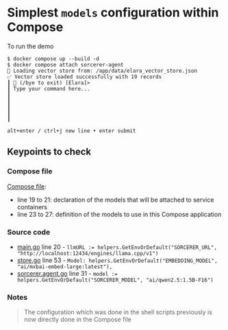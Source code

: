 # Simplest `models` configuration within Compose

To run the demo
```shell
$ docker compose up --build -d
$ docker compose attach sorcerer-agent
🔶 Loading vector store from: /app/data/elara_vector_store.json
✅ Vector store loaded successfully with 19 records
┃ 🤖 (/bye to exit) [Elara]>                                                                                                                                                                                                                                                  
┃ Type your command here...                                                                                                                                                                                                                                                   
┃                                                                                                                                                                                                                                                                             
┃                                                                                                                                                                                                                                                                             
┃                                                                                                                                                                                                                                                                             
┃                                                                                                                                                                                                                                                                             
┃                                                                                                                                                                                                                                                                             
                                                                                                                                                                                                                                                                              
alt+enter / ctrl+j new line • enter submit                                                                                                                                                                                                                                    
```

## Keypoints to check
### Compose file 
[Compose file](compose.yaml):
- line 19 to 21: declaration of the models that will be attached to service containers
- line 23 to 27: definition of the models to use in this Compose application

### Source code

- [main.go](main.go) line 20 - `llmURL := helpers.GetEnvOrDefault("SORCERER_URL", "http://localhost:12434/engines/llama.cpp/v1")`
- [store.go](agents/stores.go) line 53 - `Model: helpers.GetEnvOrDefault("EMBEDDING_MODEL", "ai/mxbai-embed-large:latest"),`
- [sorcerer.agent.go](agents/sorcerer.agent.go) line 31 - `model := helpers.GetEnvOrDefault("SORCERER_MODEL", "ai/qwen2.5:1.5B-F16")`

### Notes
> The configuration which was done in the shell scripts previously is now directly done in the Compose file